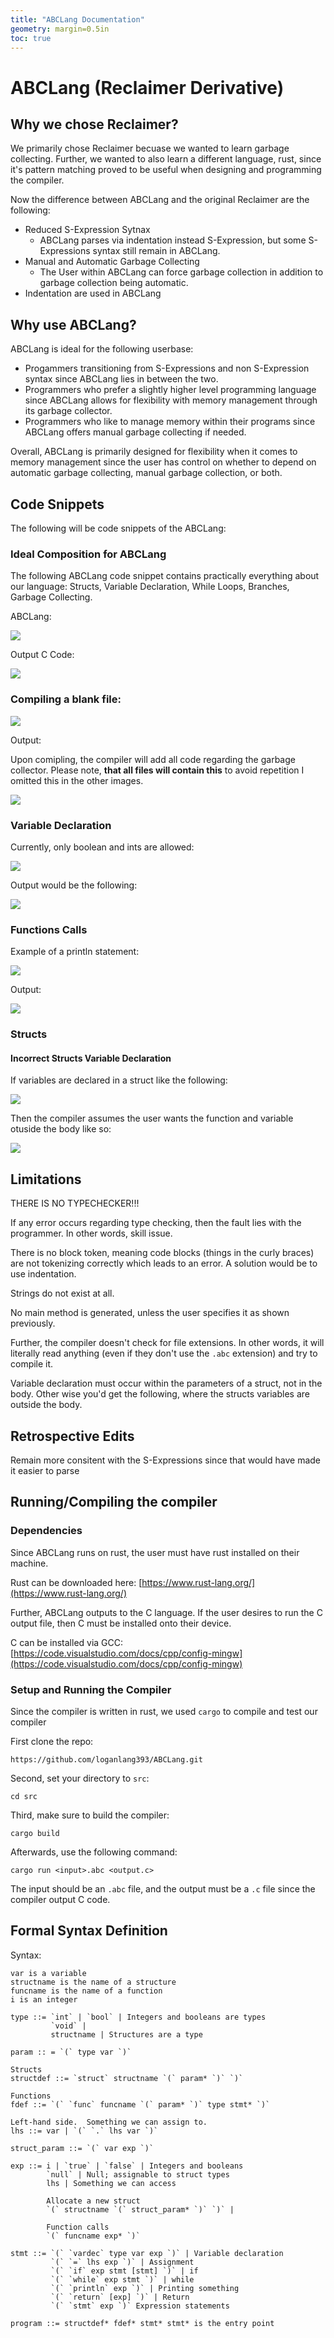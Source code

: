 ```yaml
---
title: "ABCLang Documentation"
geometry: margin=0.5in
toc: true
---
```


# ABCLang (Reclaimer Derivative)

## Why we chose Reclaimer?

We primarily chose Reclaimer becuase we wanted to learn garbage collecting. Further, we wanted to also learn a different language, rust, since it's pattern matching proved to be useful when designing and programming the compiler.

Now the difference between ABCLang and the original Reclaimer are the following:
- Reduced S-Expression Sytnax
  - ABCLang parses via indentation instead S-Expression, but some S-Expressions syntax still remain in ABCLang.
- Manual and Automatic Garbage Collecting
  - The User within ABCLang can force garbage collection in addition to garbage collection being automatic.
- Indentation are used in ABCLang

## Why use ABCLang?

ABCLang is ideal for the following userbase:
- Progammers transitioning from S-Expressions and non S-Expression syntax since ABCLang lies in between the two.
- Programmers who prefer a slightly higher level programming language since ABCLang allows for flexibility with memory management through its garbage collector.
- Programmers who like to manage memory within their programs since ABCLang offers manual garbage collecting if needed.

Overall, ABCLang is primarily designed for flexibility when it comes to memory management since the user has control on whether to depend on automatic garbage collecting, manual garbage collection, or both.


## Code Snippets

The following will be code snippets of the ABCLang:

### Ideal Composition for ABCLang

The following ABCLang code snippet contains practically everything about our language: Structs, Variable Declaration, While Loops, Branches, Garbage Collecting.


ABCLang: 

![](images/20250517173444.png)


Output C Code:

![](images/20250517174252.png)



### Compiling a blank file:

![](images/20250517134323.png)


Output:

Upon comipling, the compiler will add all code regarding the garbage collector. Please note, **that all files will contain this** to avoid repetition I omitted this in the other images.

![](images/20250517134506.png)

### Variable Declaration

Currently, only boolean and ints are allowed:

![](images/20250517141142.png)

Output would be the following:

![](images/20250517141201.png)

### Functions Calls

Example of a println statement:

![](images/20250517141309.png)

Output:

![](images/20250517141350.png)


### Structs

#### Incorrect Structs Variable Declaration

If variables are declared in a struct like the following:

![](images/20250517141028.png)

Then the compiler assumes the user wants the function and variable otuside the body like so:

![](images/20250517141114.png)


## Limitations

THERE IS NO TYPECHECKER!!!

If any error occurs regarding type checking, then the fault lies with the programmer. In other words, skill issue.

There is no block token, meaning code blocks (things in the curly braces) are not tokenizing correctly which leads to an error. A solution would be to use indentation.

Strings do not exist at all.

No main method is generated, unless the user specifies it as shown previously.

Further, the compiler doesn't check for file extensions. In other words, it will literally read anything (even if they don't use the `.abc` extension) and try to compile it.

Variable declaration must occur within the parameters of a struct, not in the body. Other wise you'd  get the following, where the structs variables are outside the body.




## Retrospective Edits

Remain more consitent with the S-Expressions since that would have made it easier to parse

## Running/Compiling the compiler

### Dependencies

Since ABCLang runs on rust, the user must have rust installed on their machine.

Rust can be downloaded here: [https://www.rust-lang.org/](https://www.rust-lang.org/)


Further, ABCLang outputs to the C language. If the user desires to run the C output file, then C must be installed onto their device.

C can be installed via GCC: [https://code.visualstudio.com/docs/cpp/config-mingw](https://code.visualstudio.com/docs/cpp/config-mingw)


### Setup and Running the Compiler
Since the compiler is written in rust, we used `cargo` to compile and test our compiler

First clone the repo:

`https://github.com/loganlang393/ABCLang.git`

Second, set your directory to `src`:

`cd src`

Third, make sure to build the compiler:

`cargo build`

Afterwards, use the following command:

`cargo run <input>.abc <output.c>`

The input should be an `.abc` file, and the output must be a `.c` file since the compiler output C code.

## Formal Syntax Definition

Syntax:
```
var is a variable
structname is the name of a structure
funcname is the name of a function
i is an integer

type ::= `int` | `bool` | Integers and booleans are types
         `void` |
         structname | Structures are a type

param :: = `(` type var `)`

Structs
structdef ::= `struct` structname `(` param* `)` `)`

Functions
fdef ::= `(` `func` funcname `(` param* `)` type stmt* `)`

Left-hand side.  Something we can assign to.
lhs ::= var | `(` `.` lhs var `)`

struct_param ::= `(` var exp `)`

exp ::= i | `true` | `false` | Integers and booleans
        `null` | Null; assignable to struct types
        lhs | Something we can access
        
        Allocate a new struct
        `(` structname `(` struct_param* `)` `)` |

        Function calls
        `(` funcname exp* `)`

stmt ::= `(` `vardec` type var exp `)` | Variable declaration
         `(` `=` lhs exp `)` | Assignment
         `(` `if` exp stmt [stmt] `)` | if
         `(` `while` exp stmt `)` | while
         `(` `println` exp `)` | Printing something
         `(` `return` [exp] `)` | Return
         `(` `stmt` exp `)` Expression statements

program ::= structdef* fdef* stmt* stmt* is the entry point
```
